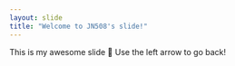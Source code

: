 ```yaml
---
layout: slide
title: "Welcome to JN508's slide!"
---
```

This is my awesome slide :tada:
Use the left arrow to go back!
